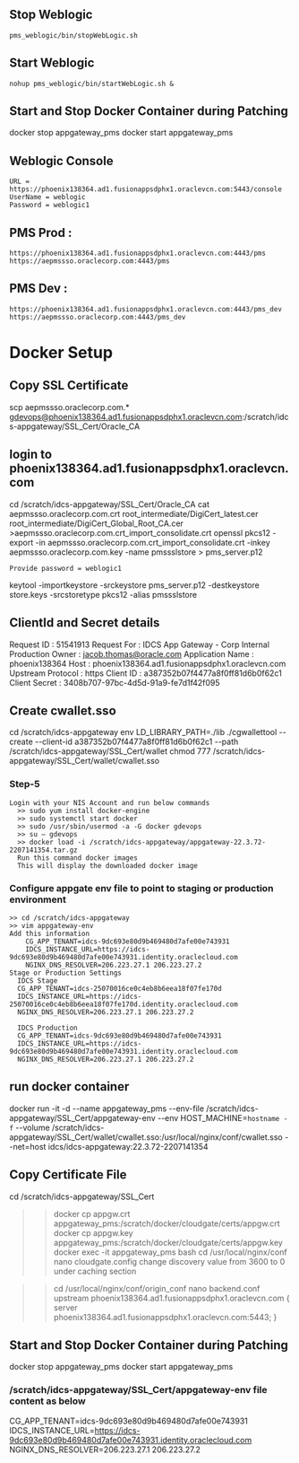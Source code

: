 
## Stop Weblogic
	pms_weblogic/bin/stopWebLogic.sh

## Start Weblogic
	nohup pms_weblogic/bin/startWebLogic.sh &

## Start and Stop Docker Container during Patching
  docker stop appgateway_pms
  docker start appgateway_pms

## Weblogic Console 
    URL = https://phoenix138364.ad1.fusionappsdphx1.oraclevcn.com:5443/console
    UserName = weblogic
    Password = weblogic1


## PMS Prod : 
	https://phoenix138364.ad1.fusionappsdphx1.oraclevcn.com:4443/pms
    https://aepmssso.oraclecorp.com:4443/pms

## PMS Dev : 
	https://phoenix138364.ad1.fusionappsdphx1.oraclevcn.com:4443/pms_dev
    https://aepmssso.oraclecorp.com:4443/pms_dev



# Docker Setup

## Copy SSL Certificate
  scp aepmssso.oraclecorp.com.* gdevops@phoenix138364.ad1.fusionappsdphx1.oraclevcn.com:/scratch/idcs-appgateway/SSL_Cert/Oracle_CA

## login to phoenix138364.ad1.fusionappsdphx1.oraclevcn.com
  cd /scratch/idcs-appgateway/SSL_Cert/Oracle_CA
  cat aepmssso.oraclecorp.com.crt root_intermediate/DigiCert_latest.cer root_intermediate/DigiCert_Global_Root_CA.cer >aepmssso.oraclecorp.com.crt_import_consolidate.crt
  openssl pkcs12 -export -in aepmssso.oraclecorp.com.crt_import_consolidate.crt -inkey aepmssso.oraclecorp.com.key -name pmssslstore > pms_server.p12

    Provide password = weblogic1

  keytool -importkeystore -srckeystore pms_server.p12 -destkeystore store.keys -srcstoretype pkcs12 -alias pmssslstore

## ClientId and Secret details
  Request ID : 51541913
  Request For : IDCS App Gateway - Corp Internal Production
  Owner : jacob.thomas@oracle.com
  Application Name : phoenix138364
  Host : phoenix138364.ad1.fusionappsdphx1.oraclevcn.com
  Upstream Protocol : https
  Client ID : a387352b07f4477a8f0ff81d6b0f62c1
  Client Secret : 3408b707-97bc-4d5d-91a9-fe7d1f42f095



## Create cwallet.sso
  cd /scratch/idcs-appgateway
  env LD_LIBRARY_PATH=./lib ./cgwallettool --create --client-id a387352b07f4477a8f0ff81d6b0f62c1 --path /scratch/idcs-appgateway/SSL_Cert/wallet
  chmod 777 /scratch/idcs-appgateway/SSL_Cert/wallet/cwallet.sso


### Step-5
    Login with your NIS Account and run below commands
      >> sudo yum install docker-engine
      >> sudo systemctl start docker
      >> sudo /usr/sbin/usermod -a -G docker gdevops
      >> su – gdevops
      >> docker load -i /scratch/idcs-appgateway/appgateway-22.3.72-2207141354.tar.gz
      Run this command docker images
      This will display the downloaded docker image


### Configure appgate env file to point to staging or production environment

    >> cd /scratch/idcs-appgateway
    >> vim appgateway-env
    Add this information
        CG_APP_TENANT=idcs-9dc693e80d9b469480d7afe00e743931
        IDCS_INSTANCE_URL=https://idcs-9dc693e80d9b469480d7afe00e743931.identity.oraclecloud.com
        NGINX_DNS_RESOLVER=206.223.27.1 206.223.27.2
    Stage or Production Settings
      IDCS Stage 
      CG_APP_TENANT=idcs-25070016ce0c4eb8b6eea18f07fe170d
      IDCS_INSTANCE_URL=https://idcs-25070016ce0c4eb8b6eea18f07fe170d.identity.oraclecloud.com
      NGINX_DNS_RESOLVER=206.223.27.1 206.223.27.2

      IDCS Production
      CG_APP_TENANT=idcs-9dc693e80d9b469480d7afe00e743931
      IDCS_INSTANCE_URL=https://idcs-9dc693e80d9b469480d7afe00e743931.identity.oraclecloud.com
      NGINX_DNS_RESOLVER=206.223.27.1 206.223.27.2

## run docker container
  docker run -it -d --name appgateway_pms --env-file /scratch/idcs-appgateway/SSL_Cert/appgateway-env --env HOST_MACHINE=`hostname -f` --volume /scratch/idcs-appgateway/SSL_Cert/wallet/cwallet.sso:/usr/local/nginx/conf/cwallet.sso --net=host idcs/idcs-appgateway:22.3.72-2207141354


## Copy Certificate File

cd /scratch/idcs-appgateway/SSL_Cert
>> docker cp appgw.crt appgateway_pms:/scratch/docker/cloudgate/certs/appgw.crt  
>> docker cp appgw.key appgateway_pms:/scratch/docker/cloudgate/certs/appgw.key 
>> docker exec -it appgateway_pms bash
>> cd /usr/local/nginx/conf
>> nano cloudgate.config
        change discovery value from 3600 to 0 under caching section

>> cd /usr/local/nginx/conf/origin_conf
    nano backend.conf
    upstream phoenix138364.ad1.fusionappsdphx1.oraclevcn.com {
        server phoenix138364.ad1.fusionappsdphx1.oraclevcn.com:5443;
    }


## Start and Stop Docker Container during Patching
docker stop appgateway_pms
docker start appgateway_pms


### /scratch/idcs-appgateway/SSL_Cert/appgateway-env file content as below
CG_APP_TENANT=idcs-9dc693e80d9b469480d7afe00e743931
IDCS_INSTANCE_URL=https://idcs-9dc693e80d9b469480d7afe00e743931.identity.oraclecloud.com
NGINX_DNS_RESOLVER=206.223.27.1 206.223.27.2